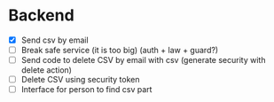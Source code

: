 # Backend
- [x] Send csv by email
- [ ] Break safe service (it is too big) (auth + law + guard?)
- [ ] Send code to delete CSV by email with csv (generate security with delete action)
- [ ] Delete CSV using security token
- [ ] Interface for person to find csv part
